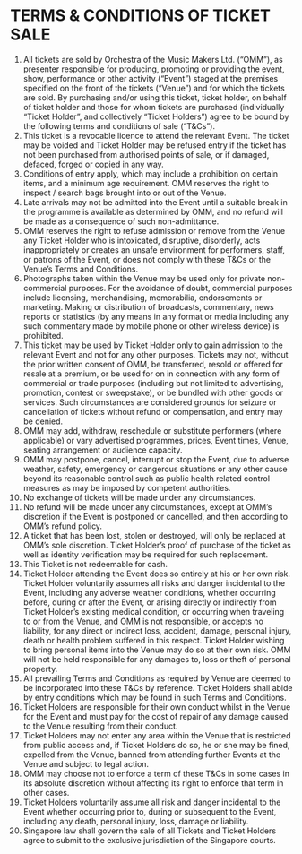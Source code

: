 # TERMS & CONDITIONS OF TICKET SALE

1. All tickets are sold by Orchestra of the Music Makers Ltd. (“OMM”), as presenter responsible for producing, promoting or providing the event, show, performance or other activity (“Event”) staged at the premises specified on the front of the tickets (“Venue”) and for which the tickets are sold. By purchasing and/or using this ticket, ticket holder, on behalf of ticket holder and those for whom tickets are purchased (individually “Ticket Holder”, and collectively “Ticket Holders”) agree to be bound by the following terms and conditions of sale (“T&Cs”).
2. This ticket is a revocable licence to attend the relevant Event. The ticket may be voided and Ticket Holder may be refused entry if the ticket has not been purchased from authorised points of sale, or if damaged, defaced, forged or copied in any way.
3. Conditions of entry apply, which may include a prohibition on certain items, and a minimum age requirement. OMM reserves the right to inspect / search bags brought into or out of the Venue.
4. Late arrivals may not be admitted into the Event until a suitable break in the programme is available as determined by OMM, and no refund will be made as a consequence of such non-admittance.
5. OMM reserves the right to refuse admission or remove from the Venue any Ticket Holder who is intoxicated, disruptive, disorderly, acts inappropriately or creates an unsafe environment for performers, staff, or patrons of the Event, or does not comply with these T&Cs or the Venue’s Terms and Conditions.
6. Photographs taken within the Venue may be used only for private non-commercial purposes. For the avoidance of doubt, commercial purposes include licensing, merchandising, memorabilia, endorsements or marketing. Making or distribution of broadcasts, commentary, news reports or statistics (by any means in any format or media including any such commentary made by mobile phone or other wireless device) is prohibited.
7. This ticket may be used by Ticket Holder only to gain admission to the relevant Event and not for any other purposes. Tickets may not, without the prior written consent of OMM, be transferred, resold or offered for resale at a premium, or be used for on in connection with any form of commercial or trade purposes (including but not limited to advertising, promotion, contest or sweepstake), or be bundled with other goods or services. Such circumstances are considered grounds for seizure or cancellation of tickets without refund or compensation, and entry may be denied.
8. OMM may add, withdraw, reschedule or substitute performers (where applicable) or vary advertised programmes, prices, Event times, Venue, seating arrangement or audience capacity.
9. OMM may postpone, cancel, interrupt or stop the Event, due to adverse weather, safety, emergency or dangerous situations or any other cause beyond its reasonable control such as public health related control measures as may be imposed by competent authorities.
10. No exchange of tickets will be made under any circumstances.
11. No refund will be made under any circumstances, except at OMM’s discretion if the Event is postponed or cancelled, and then according to OMM’s refund policy.
12. A ticket that has been lost, stolen or destroyed, will only be replaced at OMM’s sole discretion. Ticket Holder’s proof of purchase of the ticket as well as identity verification may be required for such replacement.
13. This Ticket is not redeemable for cash.
14. Ticket Holder attending the Event does so entirely at his or her own risk. Ticket Holder voluntarily assumes all risks and danger incidental to the Event, including any adverse weather conditions, whether occurring before, during or after the Event, or arising directly or indirectly from Ticket Holder’s existing medical condition, or occurring when traveling to or from the Venue, and OMM is not responsible, or accepts no liability, for any direct or indirect loss, accident, damage, personal injury, death or health problem suffered in this respect. Ticket Holder wishing to bring personal items into the Venue may do so at their own risk. OMM will not be held responsible for any damages to, loss or theft of personal property.
15. All prevailing Terms and Conditions as required by Venue are deemed to be incorporated into these T&Cs by reference. Ticket Holders shall abide by entry conditions which may be found in such Terms and Conditions.
16. Ticket Holders are responsible for their own conduct whilst in the Venue for the Event and must pay for the cost of repair of any damage caused to the Venue resulting from their conduct.
17. Ticket Holders may not enter any area within the Venue that is restricted from public access and, if Ticket Holders do so, he or she may be fined, expelled from the Venue, banned from attending further Events at the Venue and subject to legal action.
18. OMM may choose not to enforce a term of these T&Cs in some cases in its absolute discretion without affecting its right to enforce that term in other cases.
19. Ticket Holders voluntarily assume all risk and danger incidental to the Event whether occurring prior to, during or subsequent to the Event, including any death, personal injury, loss, damage or liability.
20. Singapore law shall govern the sale of all Tickets and Ticket Holders agree to submit to the exclusive jurisdiction of the Singapore courts.
